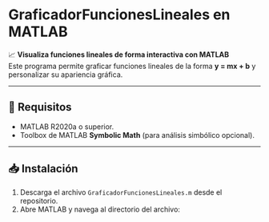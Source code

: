 # GraficadorFuncionesLineales en MATLAB

📈 **Visualiza funciones lineales de forma interactiva con MATLAB**  
Este programa permite graficar funciones lineales de la forma **y = mx + b** y personalizar su apariencia gráfica.

---

## 🚀 Requisitos
- MATLAB R2020a o superior.
- Toolbox de MATLAB **Symbolic Math** (para análisis simbólico opcional).

---

## 📥 Instalación
1. Descarga el archivo `GraficadorFuncionesLineales.m` desde el repositorio.
2. Abre MATLAB y navega al directorio del archivo: